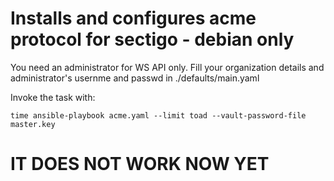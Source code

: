 # Installs and configures acme protocol for sectigo - debian only

You need an administrator for WS API only. Fill your organization details and administrator's usernme and passwd in ./defaults/main.yaml 

Invoke the task with:

    time ansible-playbook acme.yaml --limit toad --vault-password-file master.key

# IT DOES NOT WORK NOW YET

